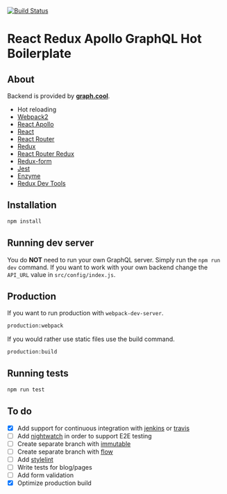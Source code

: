 [![Build Status](http://jut02.vas-server.cz:8081/buildStatus/icon?job=ReactReduxApolloGraphQLHotBoilerplate)](http://jut02.vas-server.cz:8081/job/ReactReduxApolloGraphQLHotBoilerplate/)

# React Redux Apollo GraphQL Hot Boilerplate

## About

Backend is provided by **[graph.cool](https://www.graph.cool/)**.

* Hot reloading
* [Webpack2](https://github.com/webpack/webpack)
* [React Apollo](https://github.com/apollographql/react-apollo)
* [React](https://github.com/facebook/react)
* [React Router](https://github.com/rackt/react-router)
* [Redux](https://github.com/rackt/redux)
* [React Router Redux](https://github.com/reactjs/react-router-redux)
* [Redux-form](https://github.com/erikras/redux-form)
* [Jest](https://github.com/facebook/jest)
* [Enzyme](https://github.com/airbnb/enzyme)
* [Redux Dev Tools](https://github.com/gaearon/redux-devtools)

## Installation

```bash
npm install
```

## Running dev server

You do **NOT** need to run your own GraphQL server. Simply run the `npm run dev` command. If you want to work with your own backend change the `API_URL` value in `src/config/index.js`.

## Production

If you want to run production with `webpack-dev-server`.

```bash
production:webpack
```

If you would rather use static files use the build command.

```bash
production:build
```

## Running tests

```bash
npm run test
```

## To do

- [x] Add support for continuous integration with [jenkins](https://github.com/jenkinsci)  or [travis](https://github.com/travis-ci/travis-ci)
- [ ] Add [nightwatch](https://github.com/nightwatchjs/nightwatch) in order to support E2E testing
- [ ] Create separate branch with [immutable](https://github.com/facebook/immutable-js)
- [ ] Create separate branch with [flow](https://github.com/facebook/flow)
- [ ] Add [stylelint](https://github.com/stylelint/stylelint)
- [ ] Write tests for blog/pages
- [ ] Add form validation
- [x] Optimize production build
